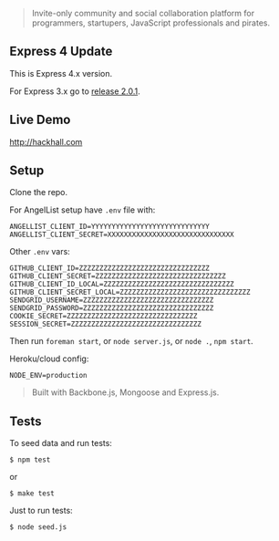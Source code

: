 > Invite-only community and social collaboration platform for programmers, startupers, JavaScript professionals and pirates.


## Express 4 Update

This is Express 4.x version.

For Express 3.x go to [release 2.0.1](https://github.com/azat-co/hackhall/releases/tag/v2.0.1).


## Live Demo

<http://hackhall.com>

## Setup

Clone the repo.

For AngelList setup have `.env` file with:

```
ANGELLIST_CLIENT_ID=YYYYYYYYYYYYYYYYYYYYYYYYYYYYY
ANGELLIST_CLIENT_SECRET=XXXXXXXXXXXXXXXXXXXXXXXXXXXXXXX
```

Other `.env` vars:

```
GITHUB_CLIENT_ID=ZZZZZZZZZZZZZZZZZZZZZZZZZZZZZZZZ
GITHUB_CLIENT_SECRET=ZZZZZZZZZZZZZZZZZZZZZZZZZZZZZZZZ
GITHUB_CLIENT_ID_LOCAL=ZZZZZZZZZZZZZZZZZZZZZZZZZZZZZZZZ
GITHUB_CLIENT_SECRET_LOCAL=ZZZZZZZZZZZZZZZZZZZZZZZZZZZZZZZZ
SENDGRID_USERNAME=ZZZZZZZZZZZZZZZZZZZZZZZZZZZZZZZZ
SENDGRID_PASSWORD=ZZZZZZZZZZZZZZZZZZZZZZZZZZZZZZZZ
COOKIE_SECRET=ZZZZZZZZZZZZZZZZZZZZZZZZZZZZZZZZ
SESSION_SECRET=ZZZZZZZZZZZZZZZZZZZZZZZZZZZZZZZZ
```

Then run `foreman start`, or `node server.js`, or `node .`, `npm start`.


Heroku/cloud config:

```
NODE_ENV=production
```


> Built with Backbone.js, Mongoose and Express.js.


## Tests

To seed data and run tests:

```
$ npm test
```

or

```
$ make test
```

Just to run tests:

```
$ node seed.js
```